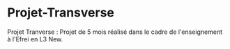 # Projet-Transverse
Projet Tranverse : Projet de 5 mois réalisé dans le cadre de l'enseignement à l'Efrei en L3 New.
